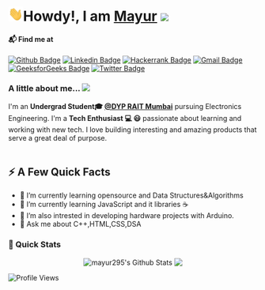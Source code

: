 <h1> <img src="https://raw.githubusercontent.com/ABSphreak/ABSphreak/master/gifs/Hi.gif" width="30px">Howdy!, I am <a href="https://github.com/mayur295">Mayur</a> <img src="https://emojis.slackmojis.com/emojis/images/1531849430/4246/blob-sunglasses.gif?1531849430" width="30px"></h1>
</h1>

#### 📬 Find me at
[![Github Badge](http://img.shields.io/badge/-Github-black?style=flat-square&logo=github&link=https://github.com/mayur295/)](https://github.com/mayur295/) 
[![Linkedin Badge](https://img.shields.io/badge/-LinkedIn-blue?style=flat-square&logo=Linkedin&logoColor=white&link=https://www.linkedin.com/in/mayur-bhamare/)](https://www.linkedin.com/in/mayur-bhamare)
[![Hackerrank Badge](https://img.shields.io/badge/-Hackerrank-2EC866?style=flat-square&logo=HackerRank&logoColor=white&link=https://www.hackerrank.com/mayurbhamare2001)](https://www.hackerrank.com/mayurbhamare2001)
[![Gmail Badge](https://img.shields.io/badge/-Gmail-d14836?style=flat-square&logo=Gmail&logoColor=white&link=mailto:mayurbhamare2001@gmail.com)](mailto:mayurbhamare2001@gmail.com)
[![GeeksforGeeks Badge](https://img.shields.io/badge/-GeeksforGeeks-0F9D58?style=flat-square&logo=GeeksforGeeks&logoColor=white&link=https://auth.geeksforgeeks.org/user/mayurbhamare2001/profile)](https://auth.geeksforgeeks.org/user/mayurbhamare2001/profile)
[![Twitter Badge](https://img.shields.io/badge/Twitter-1DA1F2?style=flat-square&logo=twitter&logoColor=white&link=https://twitter.com/mayur2951)](https://twitter.com/mayur2951)


### A little about me...  <img src="https://media.giphy.com/media/VgCDAzcKvsR6OM0uWg/giphy.gif" width="50"> 
I'm an **Undergrad Student🎓 [@DYP RAIT Mumbai](http://www.dypatil.edu/mumbai/rait/)** pursuing Electronics Engineering. I'm a **Tech Enthusiast 💻 😃** passionate about learning and working with new tech. I love building interesting and amazing products that serve a great deal of purpose. <br/><br/>




## ⚡️ A Few Quick Facts

- 🔭 I’m currently learning opensource and Data Structures&Algorithms
- 🌱 I’m currently learning JavaScript and it libraries ☕
- 👯 I’m also intrested in developing hardware projects with Arduino.
- 💬 Ask me about C++,HTML,CSS,DSA


  


### 🚀 Quick Stats
<p align="center">
<img align="center" src="https://github-readme-stats.vercel.app/api?username=mayur295&show_icons=true&line_height=21&theme=react" alt="mayur295's Github Stats" />
<img align="center" src="https://github-readme-stats.vercel.app/api/top-langs/?username=mayur295&theme=react&line_height=27&layout=compact" />
</p>


![Profile Views](https://komarev.com/ghpvc/?username=mayur295)






<!--
**Defcon27/Defcon27** is a ✨ _special_ ✨ repository because its `README.md` (this file) appears on your GitHub profile.

pic on right
<img height="270" src="sss.svg" align=right>

 
views
![Profile Views](https://komarev.com/ghpvc/?username=Defcon27)
[![HitCount](http://hits.dwyl.com/Defcon27/.svg)](http://hits.dwyl.com/Defcon27)


social modded badge
<a href="https://www.linkedin.com/in/michael-hoffmann-3b8933b1"><img src="https://img.shields.io/badge/linkedin-%230077B5.svg?&style=for-the-badge&logo=linkedin&logoColor=white" height=25></a>


language badges:
![Python](https://img.shields.io/badge/Python-FECE00?style=flat&logo=Python&logoColor=3776AB)
![C](https://img.shields.io/badge/C-00599C?style=flat&logo=c)
![C++](https://img.shields.io/badge/C++-00599C?style=flat&logo=c%2b%2b)

![HTML5](https://img.shields.io/badge/HTML5-E34F26?style=flat&logo=html5&logoColor=white)
![CSS3](https://img.shields.io/badge/CSS3-1572B6?style=flat&logo=css3)
![Bootstrap](https://img.shields.io/badge/Bootstrap-563D7C?style=flat&logo=bootstrap)
![JavaScript](https://img.shields.io/badge/JavaScript-555555?style=flat&logo=javascript)
![Nodejs](https://img.shields.io/badge/Nodejs-555555?style=flat&logo=Node.js)
![MongoDB](https://img.shields.io/badge/MongoDB-555555?style=flat&logo=mongodb)

![Git](https://img.shields.io/badge/Git-555555?style=flat-square&logo=git)
![GitHub](https://img.shields.io/badge/GitHub-181717?style=flat-square&logo=github)


-->
